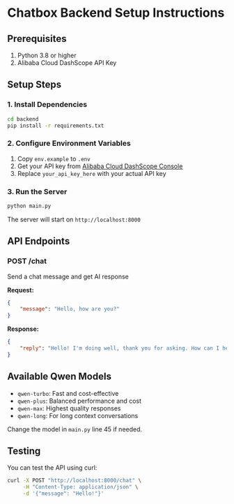 # Chatbox Backend Setup Instructions

## Prerequisites
1. Python 3.8 or higher
2. Alibaba Cloud DashScope API Key

## Setup Steps

### 1. Install Dependencies
```bash
cd backend
pip install -r requirements.txt
```

### 2. Configure Environment Variables
1. Copy `env.example` to `.env`
2. Get your API key from [Alibaba Cloud DashScope Console](https://dashscope.console.aliyun.com/)
3. Replace `your_api_key_here` with your actual API key

### 3. Run the Server
```bash
python main.py
```

The server will start on `http://localhost:8000`

## API Endpoints

### POST /chat
Send a chat message and get AI response

**Request:**
```json
{
    "message": "Hello, how are you?"
}
```

**Response:**
```json
{
    "reply": "Hello! I'm doing well, thank you for asking. How can I help you today?"
}
```

## Available Qwen Models
- `qwen-turbo`: Fast and cost-effective
- `qwen-plus`: Balanced performance and cost
- `qwen-max`: Highest quality responses
- `qwen-long`: For long context conversations

Change the model in `main.py` line 45 if needed.

## Testing
You can test the API using curl:
```bash
curl -X POST "http://localhost:8000/chat" \
     -H "Content-Type: application/json" \
     -d '{"message": "Hello!"}'
```
